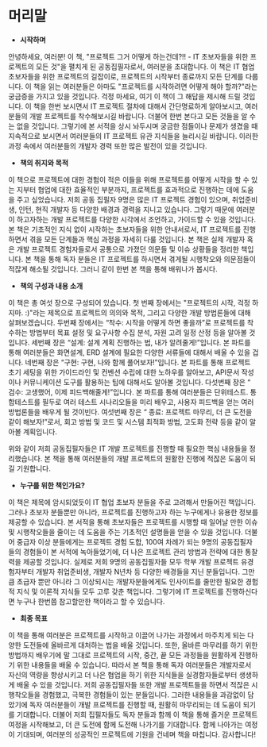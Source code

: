# 머리말

- **시작하며**

안녕하세요, 여러분! 이 책, "프로젝트 그거 어떻게 하는건데?!! - IT 초보자들을 위한 프로젝트의 모든 것"을 펼치게 된 공동집필자로서, 여러분을 초대합니다. 이 책은 IT 협업 초보자들을 위한 프로젝트의 길잡이로, 프로젝트의 시작부터 종료까지 모든 단계를 다룹니다. 이 책을 읽는 여러분들은 아마도 "프로젝트를 시작하려면 어떻게 해야 할까?"라는 궁금증을 가지고 있을 것입니다. 걱정 마세요, 여기 이 책이 그 해답을 제시해 드릴 것입니다. 이 책을 한번 보시면서 IT 프로젝트 절차에 대해서 간단명료하게 알아보시고, 여러분들의 개발 프로젝트를 착수해보시길 바랍니다. 더불어 한번 본다고 모든 것들을 알 수는 없을 것입니다. 그렇기에 본 서적을 상시 놔두시며 궁금한 점들이나 문제가 생겼을 때 지속적으로 보시면서 여러분들의 IT 프로젝트 유관 지식들을 늘리시길 바랍니다. 이러한 과정 속에서 여러분들의 개발자 경력 또한 많은 발전이 있을 것입니다.

- **책의 취지와 목적**

이 책으로 프로젝트에 대한 경험이 적은 이들을 위해 프로젝트를 어떻게 시작을 할 수 있는 지부터 협업에 대한 효율적인 부분까지, 프로젝트를 효과적으로 진행하는 데에 도움을 주고 싶었습니다. 저희 공동 집필자 9명은 많은 IT 프로젝트 경험이 있으며, 취업준비생, 인턴, 현직 개발자 등 다양한 배경과 경력을 지니고 있습니다. 그렇기 때문에 여러분이 하고자하는 개발 프로젝트를 다양한 시각에서 조언하고, 가이드할 수 있을 것입니다. 본 책은 기초적인 지식 없이 시작하는 초보자들을 위한 안내서로서, IT 프로젝트를 진행하면서 겪을 모든 단계들과 핵심 과정을 자세히 다룰 것입니다. 본 책은 실제 개발자 혹은 개발 프로젝트 경험자들로서 공통으로 가졌던 의문들 및 이슈 상황들을 정리한 책입니다. 본 책을 통해 독자 분들은 IT 프로젝트를 하시면서 겪게될 시행착오와 의문점들이 적잖게 해소될 것입니다. 그러니 같이 한번 본 책을 통해 배워나가 봅시다.

- **책의 구성과 내용 소개**

이 책은 총 여섯 장으로 구성되어 있습니다.
첫 번째 장에서는 "프로젝트의 시작, 걱정 하지마. :)"라는 제목으로 프로젝트의 의의와 목적, 그리고 다양한 개발 방법론들에 대해 살펴보겠습니다.
두번째 장에서는 “착수: 시작을 어떻게 하면 좋을까”로 프로젝트를 착수하는 방법부터 목표 설정 및 요구사항 수집 분석, 자원 고려 일정 산정 등을 알아볼 것입니다.
세번째 장은 “설계: 설계 계획 진행하는 법, 내가 알려줄게!”입니다. 본 파트를 통해 여러분들은 화면설계, ERD 설계에 필요한 다양한 서류들에 대해서 배울 수 있을 겁니다.
네번째 장은 “구현: 구현, 나와 함께 풀어보자!”입니다. 본 파트를 통해 프로젝트 초기 세팅을 위한 가이드라인 및 컨벤션 수립에 대한 노하우를 알아보고, API문서 작성이나 커뮤니케이션 도구를 활용하는 팁에 대해서도 알아볼 것입니다.
다섯번째 장은 “ 검수: 고생했어, 이제 피드백해줄게!”입니다. 본 파트를 통해 여러분들은 단위테스트. 통합테스트를 필두로 여러 테스트 시나리오들을 미리 배우고, 사용자 피드백을 얻는 여러 방법론들을 배우게 될 것이빈다.
여섯번째 장은 “ 종료: 프로젝트 마무리, 더 큰 도전을 같이 해보자!”로서, 회고 방법 및 코드 및 시스템 최적화 방법, 고도화 전략 등을 같이 알아볼 계획입니다.

위와 같이 저희 공동집필자들은 IT 개발 프로젝트를 진행할 때 필요한 핵심 내용들을 정리했습니다. 본 책을 통해 여러분들의 개발 프로젝트의 원활한 진행에 적잖은 도움이 되길 기원합니다.

- **누구를 위한 책인가요?**

이 책은 제목에 암시되었듯이 IT 협업 초보자 분들을 주로 고려해서 만들어진 책입니다. 그러나 초보자 분들뿐만 아니라, 프로젝트를 진행하고자 하는 누구에게나 유용한 정보를 제공할 수 있습니다. 본 서적을 통해 초보자들은 프로젝트를 시행할 때 일어날 만한 이슈 및 시행착오들을 줄이는 데 도움을 주는 기초적인 설명들을 얻을 수 있을 것입니다. 더불어 중급자 이상 분들에게는 프로젝트 경험 도합, 100여 차례가 되는 9명의 공동집필자들의 경험들이 본 서적에 녹아들었기에, 더 나은 프로젝트 관리 방법과 전략에 대한 통찰력을 제공할 것입니다. 실제로 저희 9명의 공동집필자들 모두 학부 개발 프로젝트 유경험자부터 개발자 취업준비생, 개발자 N년차 등 다양한 배경들을 지닌 분들입니다. 그만큼 초급자 뿐만 아니라 그 이상되시는 개발자분들에게도 인사이트를 줄만한 필요한 경험적 지식 및 이론적 지식들 모두 고루 갖춘 책입니다. 그렇기에 IT 프로젝트를 진행하신다면 누구나 한번쯤 참고할만한 책이라고 할 수 있습니다.

- **최종 목표**

이 책을 통해 여러분은 프로젝트를 시작하고 이끌어 나가는 과정에서 마주치게 되는 다양한 도전들에 올바르게 대처하는 법을 배울 것입니다. 또한, 올바른 마무리를 하기 위한 방법까지 배우기에 말 그대로 프로젝트의 시작, 중간, 끝 모든 과정들을 원활하게 진행하기 위한 내용들을 배울 수 있습니다. 따라서 본 책을 통해 독자 여러분들은 개발자로서 자신의 역량을 향상시키고 더 나은 협업을 하기 위한 지식들을 실경함자들로부터 생생하게 배울 수 있을 것입니다. 저희 공동집필자들 또한 개발 프로젝트들을 하면서 적잖은 시행착오들을 경험했고, 극복한 경험들이 있는 분들입니다. 그러한 내용들을 과감없이 담았기에 독자 여러분들이 개발 프로젝트를 진행할 때, 원활히 마무리되는 데 도움이 되기를 기대합니다. 더불어 저희 집필자들도 독자 분들과 함께 이 책을 통해 즐거운 프로젝트 여정을 시작해보고, 더 큰 도전에 함께 도전해 나가기를 기대합니다. 함께 나아가는 여정이 기대되며, 여러분의 성공적인 프로젝트에 기원을 건네며 책을 마칩니다. 감사합니다!
